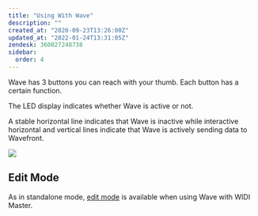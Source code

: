 ```yaml
---
title: "Using With Wave"
description: ""
created_at: "2020-09-23T13:26:00Z"
updated_at: "2022-01-24T13:31:05Z"
zendesk: 360027248738
sidebar:
  order: 4
---
```


Wave has 3 buttons you can reach with your thumb. Each button has a certain function.

The LED display indicates whether Wave is active or not.

A stable horizontal line indicates that Wave is inactive while interactive horizontal and vertical lines indicate that Wave is actively sending data to Wavefront.

![](/images/article_360013653858_image_0.png)

## Edit Mode

As in standalone mode, [edit mode](/wave-for-music/standalone-mode/edit-mode) is available when using Wave with WIDI Master.
